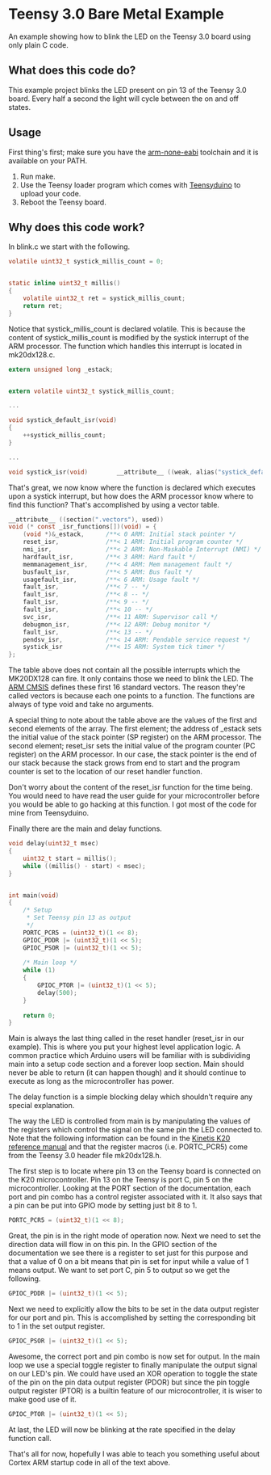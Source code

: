 # Teensy 3.0 Bare Metal Example

An example showing how to blink the LED on the Teensy 3.0 board using only
plain C code.

## What does this code do?

This example project blinks the LED present on pin 13 of the Teensy 3.0 board.
Every half a second the light will cycle between the on and off states.

## Usage

First thing's first; make sure you have the
[arm-none-eabi](https://launchpad.net/gcc-arm-embedded) toolchain and it is
available on your PATH.

1. Run make.
2. Use the Teensy loader program which comes with
[Teensyduino](http://www.pjrc.com/teensy/td_download.html) to upload your code.
3. Reboot the Teensy board.

## Why does this code work?

In blink.c we start with the following.

```C
volatile uint32_t systick_millis_count = 0;


static inline uint32_t millis()
{
    volatile uint32_t ret = systick_millis_count;
    return ret;
}
```

Notice that systick_millis_count is declared volatile. This is because the
content of systick_millis_count is modified by the systick interrupt of the
ARM processor. The function which handles this interrupt is located in
mk20dx128.c.

```C
extern unsigned long _estack;


extern volatile uint32_t systick_millis_count;

...

void systick_default_isr(void)
{
    ++systick_millis_count;
}

...

void systick_isr(void)        __attribute__ ((weak, alias("systick_default_isr")));
```

That's great, we now know where the function is declared which executes upon a
systick interrupt, but how does the ARM processor know where to find this
function? That's accomplished by using a vector table.

```C
__attribute__ ((section(".vectors"), used))
void (* const _isr_functions[])(void) = {
    (void *)&_estack,      /**< 0 ARM: Initial stack pointer */
    reset_isr,             /**< 1 ARM: Initial program counter */
    nmi_isr,               /**< 2 ARM: Non-Maskable Interrupt (NMI) */
    hardfault_isr,         /**< 3 ARM: Hard fault */
    memmanagement_isr,     /**< 4 ARM: Mem management fault */
    busfault_isr,          /**< 5 ARM: Bus fault */
    usagefault_isr,        /**< 6 ARM: Usage fault */
    fault_isr,             /**< 7 -- */
    fault_isr,             /**< 8 -- */
    fault_isr,             /**< 9 -- */
    fault_isr,             /**< 10 -- */
    svc_isr,               /**< 11 ARM: Supervisor call */
    debugmon_isr,          /**< 12 ARM: Debug monitor */
    fault_isr,             /**< 13 -- */
    pendsv_isr,            /**< 14 ARM: Pendable service request */
    systick_isr            /**< 15 ARM: System tick timer */
};
```

The table above does not contain all the possible interrupts which the
MK20DX128 can fire. It only contains those we need to blink the LED. The
[ARM CMSIS](http://www.arm.com/products/processors/cortex-m/cortex-microcontroller-software-interface-standard.php)
defines these first 16 standard vectors. The reason they're called vectors is
because each one points to a function. The functions are always of type void
and take no arguments.

A special thing to note about the table above are the values of the first and
second elements of the array. The first element; the address of _estack sets
the initial value of the stack pointer (SP register) on the ARM processor.
The second element; reset_isr sets the initial value of the program counter
(PC register) on the ARM processor. In our case, the stack pointer is the end
of our stack because the stack grows from end to start and the program counter
is set to the location of our reset handler function.

Don't worry about the content of the reset_isr function for the time being.
You would need to have read the user guide for your microcontroller before you
would be able to go hacking at this function. I got most of the code for mine
from Teensyduino.

Finally there are the main and delay functions.

```C
void delay(uint32_t msec)
{
    uint32_t start = millis();
    while ((millis() - start) < msec);
}


int main(void)
{
    /* Setup
     * Set Teensy pin 13 as output
     */
    PORTC_PCR5 = (uint32_t)(1 << 8);
    GPIOC_PDDR |= (uint32_t)(1 << 5);
    GPIOC_PSOR |= (uint32_t)(1 << 5);
    
    /* Main loop */
    while (1)
    {
        GPIOC_PTOR |= (uint32_t)(1 << 5);
        delay(500);
    }
    
    return 0;
}
```

Main is always the last thing called in the reset handler (reset_isr in our
example). This is where you put your highest level application logic. A common
practice which Arduino users will be familiar with is subdividing main into
a setup code section and a forever loop section. Main should never be able to
return (it can happen though) and it should continue to execute as long as the
microcontroller has power.

The delay function is a simple blocking delay which shouldn't require any
special explanation.

The way the LED is controlled from main is by manipulating the values of the
registers which control the signal on the same pin the LED connected to. Note
that the following information can be found in the
[Kinetis K20 reference manual](http://cache.freescale.com/files/32bit/doc/ref_manual/K20P64M50SF0RM.pdf?fpsp=1&WT_TYPE=Reference%20Manuals&WT_VENDOR=FREESCALE&WT_FILE_FORMAT=pdf&WT_ASSET=Documentation)
and that the register macros (i.e. PORTC_PCR5) come from the Teensy 3.0 header
file mk20dx128.h.

The first step is to locate where pin 13 on the Teensy board is connected on
the K20 microcontroller. Pin 13 on the Teensy is port C, pin 5 on the
microcontroller. Looking at the PORT section of the documentation, each port
and pin combo has a control register associated with it. It also says that a
pin can be put into GPIO mode by setting just bit 8 to 1.

```C
PORTC_PCR5 = (uint32_t)(1 << 8);
```

Great, the pin is in the right mode of operation now. Next we need to set the
direction data will flow in on this pin. In the GPIO section of the
documentation we see there is a register to set just for this purpose and that
a value of 0 on a bit means that pin is set for input while a value of 1 means
output. We want to set port C, pin 5 to output so we get the following.

```C
GPIOC_PDDR |= (uint32_t)(1 << 5);
```

Next we need to explicitly allow the bits to be set in the data output register
for our port and pin. This is accomplished by setting the corresponding bit
to 1 in the set output register.

```C
GPIOC_PSOR |= (uint32_t)(1 << 5);
```

Awesome, the correct port and pin combo is now set for output. In the main loop
we use a special toggle register to finally manipulate the output signal on
our LED's pin. We could have used an XOR operation to toggle the state of the
pin on the pin data output register (PDOR) but since the pin toggle output
register (PTOR) is a builtin feature of our microcontroller, it is wiser to
make good use of it.

```C
GPIOC_PTOR |= (uint32_t)(1 << 5);
```

At last, the LED will now be blinking at the rate specified in the delay
function call.

That's all for now, hopefully I was able to teach you something useful about
Cortex ARM startup code in all of the text above.
